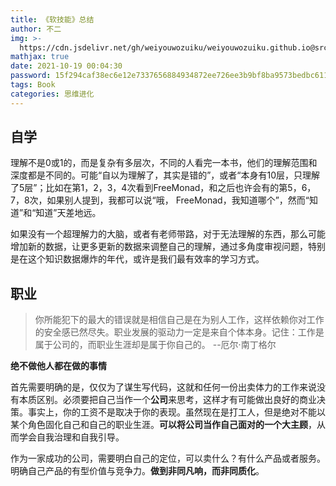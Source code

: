 ```yaml
---
title: 《软技能》总结
author: 不二
img: >-
  https://cdn.jsdelivr.net/gh/weiyouwozuiku/weiyouwozuiku.github.io@src/source/_posts/PageImg/软技能.jpg
mathjax: true
date: 2021-10-19 00:04:30
password: 15f294caf38ec6e12e7337656884934872ee726ee3b9bf8ba9573bedbc611d6b
tags: Book
categories: 思维进化
---
```


## 自学

理解不是0或1的，而是复杂有多层次，不同的人看完一本书，他们的理解范围和深度都是不同的。可能“自以为理解了，其实是错的”，或者“本身有10层，只理解了5层”；比如在第1，2，3，4次看到FreeMonad，和之后也许会有的第5，6，7，8次，如果别人提到，我都可以说“哦， FreeMonad，我知道哪个”，然而“知道”和“知道”天差地远。

如果没有一个超理解力的大脑，或者有老师带路，对于无法理解的东西，那么可能增加新的数据，让更多更新的数据来调整自己的理解，通过多角度审视问题，特别是在这个知识数据爆炸的年代，或许是我们最有效率的学习方式。

## 职业

> 你所能犯下的最大的错误就是相信自己是在为别人工作，这样依赖你对工作的安全感已然尽失。职业发展的驱动力一定是来自个体本身。记住：工作是属于公司的，而职业生涯却是属于你自己的。            --厄尔·南丁格尔

**绝不做他人都在做的事情**

首先需要明确的是，仅仅为了谋生写代码，这就和任何一份出卖体力的工作来说没有本质区别。必须要把自己当作一个**公司**来思考，这样才有可能做出良好的商业决策。事实上，你的工资不是取决于你的表现。虽然现在是打工人，但是绝对不能以某个角色固化自己和自己的职业生涯。**可以将公司当作自己面对的一个大主顾**，从而学会自我治理和自我引导。

作为一家成功的公司，需要明白自己的定位，可以卖什么？有什么产品或者服务。明确自己产品的有型价值与竞争力。**做到非同凡响，而非同质化**。